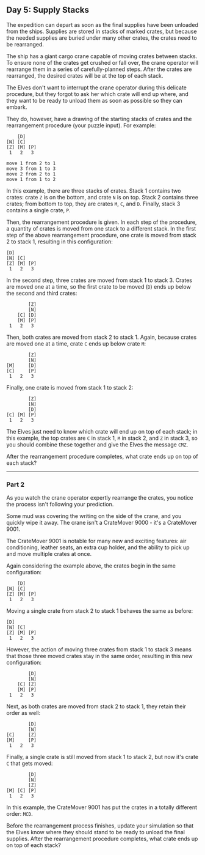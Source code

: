## Day 5: Supply Stacks

The expedition can depart as soon as the final supplies have been unloaded
from the ships. Supplies are stored in stacks of marked crates, but because
the needed supplies are buried under many other crates, the crates need to be
rearranged.

The ship has a giant cargo crane capable of moving crates between stacks. To
ensure none of the crates get crushed or fall over, the crane operator will
rearrange them in a series of carefully-planned steps. After the crates are
rearranged, the desired crates will be at the top of each stack.

The Elves don't want to interrupt the crane operator during this delicate
procedure, but they forgot to ask her which crate will end up where, and they
want to be ready to unload them as soon as possible so they can embark.

They do, however, have a drawing of the starting stacks of crates and the
rearrangement procedure (your puzzle input). For example:

```
    [D]
[N] [C]
[Z] [M] [P]
 1   2   3

move 1 from 2 to 1
move 3 from 1 to 3
move 2 from 2 to 1
move 1 from 1 to 2
```

In this example, there are three stacks of crates. Stack 1 contains two crates:
crate `Z` is on the bottom, and crate `N` is on top. Stack 2 contains three
crates; from bottom to top, they are crates `M`, `C`, and `D`. Finally, stack 3
contains a single crate, `P`.

Then, the rearrangement procedure is given. In each step of the procedure, a
quantity of crates is moved from one stack to a different stack. In the first
step of the above rearrangement procedure, one crate is moved from stack 2 to
stack 1, resulting in this configuration:

```
[D]
[N] [C]
[Z] [M] [P]
 1   2   3
```

In the second step, three crates are moved from stack 1 to stack 3. Crates are
moved one at a time, so the first crate to be moved (`D`) ends up below the
second and third crates:

```
        [Z]
        [N]
    [C] [D]
    [M] [P]
 1   2   3
```

Then, both crates are moved from stack 2 to stack 1. Again, because crates are
moved one at a time, crate `C` ends up below crate `M`:

```
        [Z]
        [N]
[M]     [D]
[C]     [P]
 1   2   3
```

Finally, one crate is moved from stack 1 to stack 2:

```
        [Z]
        [N]
        [D]
[C] [M] [P]
 1   2   3
```

The Elves just need to know which crate will end up on top of each stack; in
this example, the top crates are `C` in stack 1, `M` in stack 2, and `Z` in
stack 3, so you should combine these together and give the Elves the message
`CMZ`.

After the rearrangement procedure completes, what crate ends up on top of each
stack?

---

### Part 2

As you watch the crane operator expertly rearrange the crates, you notice the
process isn't following your prediction.

Some mud was covering the writing on the side of the crane, and you quickly
wipe it away. The crane isn't a CrateMover 9000 - it's a CrateMover 9001.

The CrateMover 9001 is notable for many new and exciting features: air
conditioning, leather seats, an extra cup holder, and the ability to pick up
and move multiple crates at once.

Again considering the example above, the crates begin in the same configuration:

```
    [D]
[N] [C]
[Z] [M] [P]
 1   2   3
```

Moving a single crate from stack 2 to stack 1 behaves the same as before:

```
[D]
[N] [C]
[Z] [M] [P]
 1   2   3
```

However, the action of moving three crates from stack 1 to stack 3 means that
those three moved crates stay in the same order, resulting in this new
configuration:

```
        [D]
        [N]
    [C] [Z]
    [M] [P]
 1   2   3
```

Next, as both crates are moved from stack 2 to stack 1, they retain their
order as well:

```
        [D]
        [N]
[C]     [Z]
[M]     [P]
 1   2   3
```

Finally, a single crate is still moved from stack 1 to stack 2, but now it's
crate `C` that gets moved:

```
        [D]
        [N]
        [Z]
[M] [C] [P]
 1   2   3
```

In this example, the CrateMover 9001 has put the crates in a totally different
order: `MCD`.

Before the rearrangement process finishes, update your simulation so that the
Elves know where they should stand to be ready to unload the final supplies.
After the rearrangement procedure completes, what crate ends up on top of each
stack?
